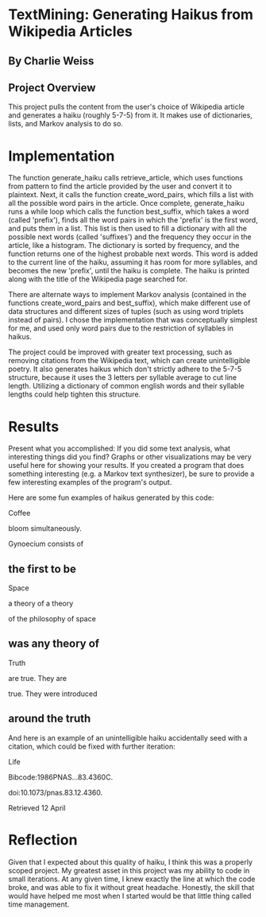 # TextMining: Generating Haikus from Wikipedia Articles
## By Charlie Weiss

## Project Overview
This project pulls the content from the user's choice of Wikipedia article and generates a haiku (roughly 5-7-5) from it. It makes use of dictionaries, lists, and Markov analysis to do so.


# Implementation
The function generate_haiku calls retrieve_article, which uses functions from pattern to find the article provided by the user and convert it to plaintext. Next, it calls the function create_word_pairs, which fills a list with all the possible word pairs in the article. Once complete, generate_haiku runs a while loop which calls the function best_suffix, which takes a word (called 'prefix'), finds all the word pairs in which the 'prefix' is the first word, and puts them in a list. This list is then used to fill a dictionary with all the possible next words (called 'suffixes') and the frequency they occur in the article, like a histogram. The dictionary is sorted by frequency, and the function returns one of the highest probable next words. This word is added to the current line of the haiku, assuming it has room for more syllables, and becomes the new 'prefix', until the haiku is complete. The haiku is printed along with the title of the Wikipedia page searched for.

There are alternate ways to implement Markov analysis (contained in the functions create_word_pairs and best_suffix), which make different use of data structures and different sizes of tuples (such as using word triplets instead of pairs). I chose the implementation that was conceptually simplest for me, and used only word pairs due to the restriction of syllables in haikus.

The project could be improved with greater text processing, such as removing citations from the Wikipedia text, which can create unintelligible poetry. It also generates haikus which don't strictly adhere to the 5-7-5 structure, because it uses the 3 letters per syllable average to cut line length. Utilizing a dictionary of common english words and their syllable lengths could help tighten this structure.

# Results
Present what you accomplished:
If you did some text analysis, what interesting things did you find? Graphs or other visualizations may be very useful here for showing your results.
If you created a program that does something interesting (e.g. a Markov text synthesizer), be sure to provide a few interesting examples of the program's output.

Here are some fun examples of haikus generated by this code:

Coffee

bloom simultaneously.

Gynoecium consists of

the first to be
---
 
Space

a theory of a theory

of the philosophy of space

was any theory of
---

Truth

are true. They are

true. They were introduced

around the truth
---
 
And here is an example of an unintelligible haiku accidentally seed with a citation, which could be fixed with further iteration:

Life

Bibcode:1986PNAS...83.4360C.

doi:10.1073/pnas.83.12.4360.

Retrieved 12 April

# Reflection
Given that I expected about this quality of haiku, I think this was a properly scoped project. My greatest asset in this project was my ability to code in small iterations. At any given time, I knew exactly the line at which the code broke, and was able to fix it without great headache. Honestly, the skill that would have helped me most when I started would be that little thing called time management.

